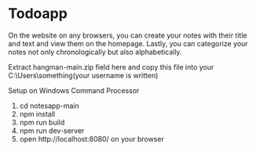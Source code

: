 # Todoapp
On the website on any browsers, you can create your notes with their title and text and view them on the homepage. Lastly, you can categorize your notes not only chronologically but also alphabetically.

Extract hangman-main.zip field here and copy this file into your C:\Users\something(your username is written)

Setup on Windows Command Processor
1) cd notesapp-main
2) npm install
3) npm run build
4) npm run dev-server
5) open http://localhost:8080/ on your browser
